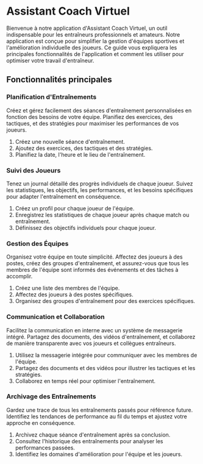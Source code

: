 #  Assistant Coach Virtuel

Bienvenue à notre application d'Assistant Coach Virtuel, un outil indispensable pour les entraîneurs professionnels et amateurs. Notre application est conçue pour simplifier la gestion d'équipes sportives et l'amélioration individuelle des joueurs. Ce guide vous expliquera les principales fonctionnalités de l'application et comment les utiliser pour optimiser votre travail d'entraîneur.


##  Fonctionnalités principales
### Planification d'Entraînements
Créez et gérez facilement des séances d'entraînement personnalisées en fonction des besoins de votre équipe. Planifiez des exercices, des tactiques, et des stratégies pour maximiser les performances de vos joueurs.

1. Créez une nouvelle séance d'entraînement.
2. Ajoutez des exercices, des tactiques et des stratégies.
3. Planifiez la date, l'heure et le lieu de l'entraînement.


### Suivi des Joueurs

Tenez un journal détaillé des progrès individuels de chaque joueur. Suivez les statistiques, les objectifs, les performances, et les besoins spécifiques pour adapter l'entraînement en conséquence.

1. Créez un profil pour chaque joueur de l'équipe.
2. Enregistrez les statistiques de chaque joueur après chaque match ou entraînement.
3. Définissez des objectifs individuels pour chaque joueur.


### Gestion des Équipes

Organisez votre équipe en toute simplicité. Affectez des joueurs à des postes, créez des groupes d'entraînement, et assurez-vous que tous les membres de l'équipe sont informés des événements et des tâches à accomplir.
1. Créez une liste des membres de l'équipe.
2. Affectez des joueurs à des postes spécifiques.
3. Organisez des groupes d'entraînement pour des exercices spécifiques.

### Communication et Collaboration

Facilitez la communication en interne avec un système de messagerie intégré. Partagez des documents, des vidéos d'entraînement, et collaborez de manière transparente avec vos joueurs et collègues entraîneurs.
1. Utilisez la messagerie intégrée pour communiquer avec les membres de l'équipe.
2. Partagez des documents et des vidéos pour illustrer les tactiques et les stratégies.
3. Collaborez en temps réel pour optimiser l'entraînement.

### Archivage des Entraînements

Gardez une trace de tous les entraînements passés pour référence future. Identifiez les tendances de performance au fil du temps et ajustez votre approche en conséquence.
1. Archivez chaque séance d'entraînement après sa conclusion.
2. Consultez l'historique des entraînements pour analyser les performances passées.
3. Identifiez les domaines d'amélioration pour l'équipe et les joueurs.
